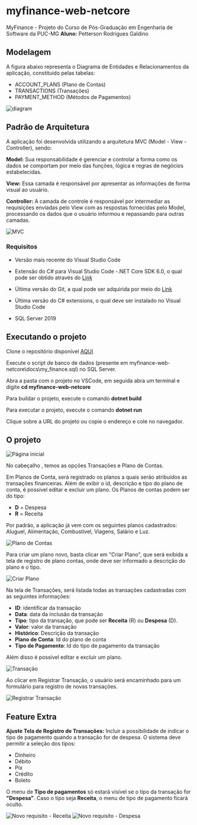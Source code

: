 # myfinance-web-netcore
MyFinance - Projeto do Curso de Pós-Graduação em Engenharia de Software da PUC-MG
**Aluno:** Petterson Rodrigues Galdino

## Modelagem

A figura abaixo representa o Diagrama de Entidades e Relacionamentos da aplicação, constituido pelas tabelas:
    
* ACCOUNT_PLANS (Plano de Contas)
* TRANSACTIONS (Transações)
* PAYMENT_METHOD (Métodos de Pagamentos)   

<img src="docs\diagrama.jpeg" alt="diagram">

## Padrão de Arquitetura

A aplicação foi desenvolvida utilizando a arquitetura MVC (Model - View - Controller), sendo:

**Model:** Sua responsabilidade é gerenciar e controlar a forma como os dados se comportam por meio das funções, lógica e regras de negócios estabelecidas.

**View:** Essa camada é responsável por apresentar as informações de forma visual ao usuário.

**Controller:** A camada de controle é responsável por intermediar as requisições enviadas pelo View com as respostas fornecidas pelo Model, processando os dados que o usuário informou e repassando para outras camadas.

<img src="docs\MVC.png" alt="MVC">

### Requisitos

* Versão mais recente do Visual Studio Code

* Extensão do C# para Visual Studio Code -.NET Core SDK 6.0, o qual pode ser obtido através do <a href="https://dotnet.microsoft.com/en-us/download">Link</a>

* Última versão do Git, a qual pode ser adquirida por meio do <a href="https://git-scm.com/downloads">Link</a>

* Última versão do C# extensions, o qual deve ser instalado no Visual Studio Code

* SQL Server 2019

## Executando o projeto

Clone o repositório disponível  <a href="https://github.com/pettersonrodgaldino/myfinance-web-netcore">AQUI</a>

Execute o script de banco de dados (presente em myfinance-web-netcore\docs\my_finance.sql) no SQL Server. 

Abra a pasta com o projeto no VSCode, em seguida abra um terminal e digite **cd myfinance-web-netcore**

Para buildar o projeto, execute o comando **dotnet build**

Para executar o projeto, execute o comando **dotnet run**

Clique sobre a URL do projeto ou copie o endereço e cole no navegador.

## O projeto

<img src="docs\index.jpg" alt="Página inicial">

No cabeçalho , temos as opções Transações e Plano de Contas.

Em Planos de Conta, será registrado os planos a quais serão atribuídos as transações financeiras. Além de exibir o id, descrição e tipo do plano de conta, é possível editar e excluir um plano. Os Planos de contas podem ser do tipo:
* **D** = Despesa
* **R** = Receita

Por padrão, a aplicação já vem com os seguintes planos cadastrados: Aluguel, Alimentação, Combustível, Viagens, Salário e Luz.

<img src="docs\plano.jpg" alt="Plano de Contas">

Para criar um plano novo, basta clicar em "Criar Plano", que será exibida a tela de registro de plano contas, onde deve ser informado a descrição do plano e o tipo. 

<img src="docs\cadastro plano.jpg" alt="Criar Plano">

Na tela de Transações, será listada todas as transações cadastradas com as seguintes informações:
* **ID**: identificar da transação
* **Data**: data da inclusão da transação
* **Tipo**: tipo da transação, que pode ser **Receita** (R) ou **Despesa** (D).
* **Valor**: valor da transação
* **Histórico**: Descrição da transação
* **Plano de Conta**: Id do plano de conta
* **Tipo de Pagamento**: Id do tipo de pagamento da transação

Além disso é possível editar e excluir um plano.

<img src="docs\transacao.jpg" alt="Transação">

Ao clicar em Registrar Transação, o usuário será encaminhado para um formulário para registro de novas transações.

<img src="docs\registrar transacao.jpg" alt="Registrar Transação">

## Feature Extra

**Ajuste  Tela de Registro de Transações:**  Incluir a possibilidade de indicar o tipo de pagamento quando a transação for de despesa. O sistema deve permitir a seleção dos tipos: 
* Dinheiro
* Débito
* Pix
* Crédito
* Boleto

O menu de **Tipo de pagamentos** só estará visível se o tipo da transação for **"Despesa"**. Caso o tipo seja  **Receita**, o menu de tipo de pagamento ficará oculto.

<img src="docs\feature 1.jpg" alt="Novo requisito - Receita">

<img src="docs\feature 2.jpg" alt="Novo requisito - Despesa">















